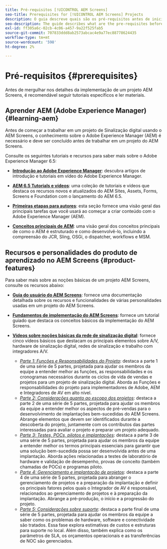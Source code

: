 ```yaml
---
title: Pré-requisitos [!UICONTROL AEM Screens]
seo-title: Prerequisites for [!UICONTROL AEM Screens] Projects
description: O guia descreve quais são os pré-requisitos antes de iniciar um projeto do AEM Screens.
seo-description: The guide describes what are the pre-requisites before starting an AEM Screens project.
exl-id: ff305a6c-02cb-4c06-a457-9a22f525fab5
source-git-commit: 707833ddd8ab2573abcac4e9a77ec88778624435
workflow-type: tm+mt
source-wordcount: '598'
ht-degree: 2%

---
```


# Pré-requisitos {#prerequisites}

Antes de mergulhar nos detalhes da implementação de um projeto AEM Screens, é recomendável seguir tutoriais específicos e ler materiais.

## Aprender AEM (Adobe Experience Manager) {#learning-aem}

Antes de começar a trabalhar em um projeto de Sinalização digital usando o AEM Screens, o conhecimento sobre o Adobe Experience Manager (AEM) é necessário e deve ser concluído antes de trabalhar em um projeto do AEM Screens.

Consulte os seguintes tutoriais e recursos para saber mais sobre o Adobe Experience Manager 6.5:

* **[Introdução ao Adobe Experience Manager](https://experienceleague.adobe.com/docs/experience-manager-cloud-service/overview/home.html?lang=pt-BR)**: descubra artigos de introdução e tutoriais em vídeo do Adobe Experience Manager.

* **[AEM 6.5 Tutorials e vídeos](https://helpx.adobe.com/experience-manager/kt/index/aem-6-5-videos.html)**: uma coleção de tutoriais e vídeos que destaca os recursos novos e atualizados do AEM Sites, Assets, Forms, Screens e Foundation com o lançamento do AEM 6.5.

* **[Primeiras etapas para autores](https://helpx.adobe.com/experience-manager/6-5/sites/authoring/using/first-steps.html)**: esta seção fornece uma visão geral das principais tarefas que você usará ao começar a criar conteúdo com o Adobe Experience Manager (AEM).

* **[Conceitos principais de AEM](https://helpx.adobe.com/br/experience-manager/6-5/sites/developing/using/the-basics.html)**: uma visão geral dos conceitos principais de como o AEM é estruturado e como desenvolvê-lo, incluindo a compreensão do JCR, Sling, OSGi, o dispatcher, workflows e MSM.

## Recursos e personalidades do produto de aprendizado no AEM Screens {#product-features}

Para saber mais sobre as noções básicas de um projeto AEM Screens, consulte os recursos abaixo:

* **[Guia do usuário do AEM Screens](https://helpx.adobe.com/experience-manager/6-5/screens/user-guide.html)**: fornece uma documentação detalhada sobre os recursos e funcionalidades de várias personalidades usadas em um projeto do AEM Screens.

* **[Fundamentos de implementação do AEM Screens](https://experienceleague.adobe.com/?launch=AEM-7a#recommended/solutions/experience-manager)**: fornece um tutorial guiado que destaca os conceitos básicos da implementação do AEM Screens.

* **[Vídeos sobre noções básicas da rede de sinalização digital](https://helpx.adobe.com/experience-manager/6-5/screens/user-guide.html?topic=/experience-manager/6-5/screens/morehelp/digital-signage-networks-basics.ug.js)**: fornece cinco vídeos básicos que destacam os principais elementos sobre A/V, hardware de sinalização digital, redes de sinalização e trabalho com integradores A/V.
   * *[Parte 1: Funções e Responsabilidades do Projeto](https://helpx.adobe.com/experience-manager/6-5/screens/using/project-roles-responsibilities.html)*: destaca a parte 1 de uma série de 5 partes, projetada para ajudar os membros da equipe a entender melhor as funções, as responsabilidades e os cronogramas necessários durante os ciclos de vida de vendas e projetos para um projeto de sinalização digital. Aborda as Funções e responsabilidades do projeto para implementadores de Adobe, AEM e Integradores de AV em alto nível.
   * *[Parte 2: Considerações quanto ao escopo dos projetos](https://helpx.adobe.com/experience-manager/6-5/screens/using/project-considerations.html)*: destaca a parte 2 de uma série de 5 partes, projetada para ajudar os membros da equipe a entender melhor os aspectos de pré-vendas para o desenvolvimento de implantações bem-sucedidas do AEM Screens. Abrange elementos que devem ser identificados durante a descoberta do projeto, juntamente com os contributos das partes interessadas para avaliar o projeto e preparar um projeto adequado.
   * *[Parte 3: Testes, POCs, pilotos e implantações](https://helpx.adobe.com/experience-manager/6-5/screens/using/testing-pocs-pilots-rollouts.html)*: destaca a parte 3 de uma série de 5 partes, projetada para ajudar os membros da equipe a entender melhor os termos principais essenciais para garantir que uma solução bem-sucedida possa ser desenvolvida antes de uma implantação. Aborda ações relacionadas a testes de laboratório de hardware e validação de desempenho, provas de conceito (também chamadas de POCs) e programas piloto.
   * *[Parte 4: Gerenciamento e implantação de projetos](https://helpx.adobe.com/experience-manager/6-5/screens/using/project-management-and-deployment.html)*: destaca a parte 4 de uma série de 5 partes, projetada para abranger o gerenciamento de projetos e a preparação da implantação e definir os principais fatores pelos quais o Integrador de AV é responsável, relacionados ao gerenciamento de projetos e à preparação da implantação. Abrange a pré-produção, o início e a progressão do projeto.
   * *[Parte 5: Considerações sobre suporte](https://helpx.adobe.com/experience-manager/6-5/screens/using/support-considerations.html)*: destaca a parte final de uma série de 5 partes, projetada para ajudar os membros da equipe a saber como os problemas de hardware, software e conectividade são tratados. Essa fase explora estimativas de custos e estruturas para suporte no local. Além disso, também explica como os parâmetros de SLA, os orçamentos operacionais e as transferências de NOC são gerenciados.
